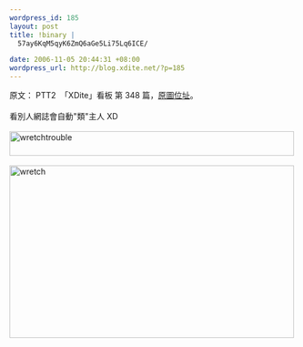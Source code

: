 ```yaml
--- 
wordpress_id: 185
layout: post
title: !binary |
  57ay6KqM5qyK6ZmQ6aGe5Li75Lq6ICE/

date: 2006-11-05 20:44:31 +08:00
wordpress_url: http://blog.xdite.net/?p=185
---
```

原文： PTT2&nbsp;  「XDite」看板 第 348 篇，<a href="http://infinity426.googlepages.com/wretch.jpg">原圖位址</a>。<br /><br />看別人網誌會自動&quot;類&quot;主人 XD<br /><br /><a href="http://www.flickr.com/photos/14765209@N00/289344258/" title="Photo Sharing"><img width="500" height="43" src="http://static.flickr.com/107/289344258_6b823afefe.jpg" alt="wretchtrouble" /></a><br /><br /><a href="http://www.flickr.com/photos/14765209@N00/289344257/" title="Photo Sharing"><img width="500" height="303" src="http://static.flickr.com/99/289344257_2f8b7a3075.jpg" alt="wretch" /></a>
